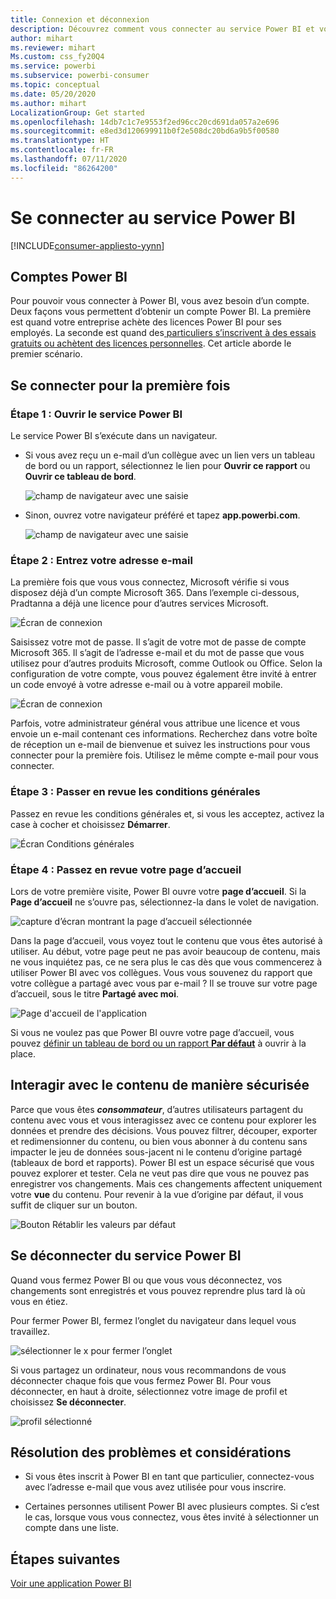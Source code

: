 ```yaml
---
title: Connexion et déconnexion
description: Découvrez comment vous connecter au service Power BI et vous en déconnecter sur le web.
author: mihart
ms.reviewer: mihart
Ms.custom: css_fy20Q4
ms.service: powerbi
ms.subservice: powerbi-consumer
ms.topic: conceptual
ms.date: 05/20/2020
ms.author: mihart
LocalizationGroup: Get started
ms.openlocfilehash: 14db7c1c7e9553f2ed96cc20cd691da057a2e696
ms.sourcegitcommit: e8ed3d120699911b0f2e508dc20bd6a9b5f00580
ms.translationtype: HT
ms.contentlocale: fr-FR
ms.lasthandoff: 07/11/2020
ms.locfileid: "86264200"
---
```

# <a name="sign-in-to-power-bi-service"></a>Se connecter au service Power BI

[!INCLUDE[consumer-appliesto-yynn](../includes/consumer-appliesto-yynn.md)]

## <a name="power-bi-accounts"></a>Comptes Power BI
Pour pouvoir vous connecter à Power BI, vous avez besoin d’un compte. Deux façons vous permettent d’obtenir un compte Power BI. La première est quand votre entreprise achète des licences Power BI pour ses employés. La seconde est quand des[ particuliers s’inscrivent à des essais gratuits ou achètent des licences personnelles](../fundamentals/service-self-service-signup-for-power-bi.md). Cet article aborde le premier scénario.

## <a name="sign-in-for-the-first-time"></a>Se connecter pour la première fois

### <a name="step-1-open-the-power-bi-service"></a>Étape 1 : Ouvrir le service Power BI
Le service Power BI s’exécute dans un navigateur. 

- Si vous avez reçu un e-mail d’un collègue avec un lien vers un tableau de bord ou un rapport, sélectionnez le lien pour **Ouvrir ce rapport** ou **Ouvrir ce tableau de bord**.

    ![champ de navigateur avec une saisie](media/end-user-sign-in/power-bi-share.png)    

- Sinon, ouvrez votre navigateur préféré et tapez **app.powerbi.com**.

    ![champ de navigateur avec une saisie](media/end-user-sign-in/power-bi-sign-in.png)    


### <a name="step-2-type-your-email-address"></a>Étape 2 : Entrez votre adresse e-mail
La première fois que vous vous connectez, Microsoft vérifie si vous disposez déjà d’un compte Microsoft 365. Dans l’exemple ci-dessous, Pradtanna a déjà une licence pour d’autres services Microsoft. 

![Écran de connexion](media/end-user-sign-in/power-bi-already.png)

Saisissez votre mot de passe. Il s’agit de votre mot de passe de compte Microsoft 365. Il s’agit de l’adresse e-mail et du mot de passe que vous utilisez pour d’autres produits Microsoft, comme Outlook ou Office.  Selon la configuration de votre compte, vous pouvez également être invité à entrer un code envoyé à votre adresse e-mail ou à votre appareil mobile.   

![Écran de connexion](media/end-user-sign-in/power-bi-pass.png)

Parfois, votre administrateur général vous attribue une licence et vous envoie un e-mail contenant ces informations. Recherchez dans votre boîte de réception un e-mail de bienvenue et suivez les instructions pour vous connecter pour la première fois. Utilisez le même compte e-mail pour vous connecter. 
 
### <a name="step-3-review-the-terms-and-conditions"></a>Étape 3 : Passer en revue les conditions générales
Passez en revue les conditions générales et, si vous les acceptez, activez la case à cocher et choisissez **Démarrer**.

![Écran Conditions générales](media/end-user-sign-in/power-bi-term.png)



### <a name="step-4-review-your-home-landing-page"></a>Étape 4 : Passez en revue votre page d’accueil
Lors de votre première visite, Power BI ouvre votre **page d’accueil**. Si la **Page d’accueil** ne s’ouvre pas, sélectionnez-la dans le volet de navigation. 

![capture d’écran montrant la page d’accueil sélectionnée](media/end-user-sign-in/power-bi-home-selected.png)

Dans la page d’accueil, vous voyez tout le contenu que vous êtes autorisé à utiliser. Au début, votre page peut ne pas avoir beaucoup de contenu, mais ne vous inquiétez pas, ce ne sera plus le cas dès que vous commencerez à utiliser Power BI avec vos collègues. Vous vous souvenez du rapport que votre collègue a partagé avec vous par e-mail ? Il se trouve sur votre page d’accueil, sous le titre **Partagé avec moi**.

![Page d'accueil de l'application](media/end-user-sign-in/power-bi-home.png)

Si vous ne voulez pas que Power BI ouvre votre page d’accueil, vous pouvez [définir un tableau de bord ou un rapport **Par défaut**](end-user-featured.md) à ouvrir à la place. 

## <a name="safely-interact-with-content"></a>Interagir avec le contenu de manière sécurisée
Parce que vous êtes ***consommateur***, d’autres utilisateurs partagent du contenu avec vous et vous interagissez avec ce contenu pour explorer les données et prendre des décisions.  Vous pouvez filtrer, découper, exporter et redimensionner du contenu, ou bien vous abonner à du contenu sans impacter le jeu de données sous-jacent ni le contenu d’origine partagé (tableaux de bord et rapports). Power BI est un espace sécurisé que vous pouvez explorer et tester. Cela ne veut pas dire que vous ne pouvez pas enregistrer vos changements. Mais ces changements affectent uniquement votre **vue** du contenu. Pour revenir à la vue d’origine par défaut, il vous suffit de cliquer sur un bouton.

![Bouton Rétablir les valeurs par défaut](media/end-user-sign-in/power-bi-reset.png)

## <a name="sign-out-of-the-power-bi-service"></a>Se déconnecter du service Power BI
Quand vous fermez Power BI ou que vous vous déconnectez, vos changements sont enregistrés et vous pouvez reprendre plus tard là où vous en étiez.

Pour fermer Power BI, fermez l’onglet du navigateur dans lequel vous travaillez. 

![sélectionner le x pour fermer l’onglet](media/end-user-sign-in/power-bi-close.png) 

Si vous partagez un ordinateur, nous vous recommandons de vous déconnecter chaque fois que vous fermez Power BI.  Pour vous déconnecter, en haut à droite, sélectionnez votre image de profil et choisissez **Se déconnecter**.  

![profil sélectionné](media/end-user-sign-in/power-bi-sign-out.png) 

## <a name="troubleshooting-and-considerations"></a>Résolution des problèmes et considérations
- Si vous êtes inscrit à Power BI en tant que particulier, connectez-vous avec l’adresse e-mail que vous avez utilisée pour vous inscrire.

- Certaines personnes utilisent Power BI avec plusieurs comptes. Si c’est le cas, lorsque vous vous connectez, vous êtes invité à sélectionner un compte dans une liste. 

## <a name="next-steps"></a>Étapes suivantes
[Voir une application Power BI](end-user-app-view.md)
